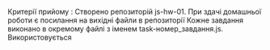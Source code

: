 Критерії прийому : Створено репозиторій js-hw-01. При здачі домашньої роботи є
посилання на вихідні файли в репозиторії Кожне завдання виконано в окремому
файлі з іменем task-номер_завдання.js. Використовується

<script type="module">для відкриття коду завдання в окремій області видимості та
уникнення конфліктів імен ідентифікаторів. Назва змінних зрозумілі, описують
сутність. Код відформатований за допомогою Prettier




// 
// Завдання 1 

// Об’яви дві змінних, які зберігають назву та ціну товару: name та
// price.

// Присвой змінні наступним характеристикам товару (зразу при об'явленні)
// name: Генератор, price: 1000 Використовуючи шаблонний рядок, виведіть в консоль
// інформацію про товар.

// Має вийти: 'Обрано «Генератор», ціна за одиницю 1000 кредитів'. 

// Присвой товар нову ціну - 2000. Використовуючи шаблонний рядок,
// виведену в консоль інформації про товар, вийде:
// 'Обрано «Генератор», ціна заодиницю 2000 кредитів'.
// 






// Завдання 2 

// Напишіть скрипт перевірки кількості товарів на складі. Є змінні total
// (кількість товарів на складі) і ordered (кількість замовленого товару).

// Зрівняти ці значення і за результатами вивести:

// Якщо в замовленні вказано число, що перевищує кількість товарів на складі, то
// виведіть повідомлення "На складі недостатня кількість товару!". В другому
// випадку виведіть повідомлення "Замовлення оформлено". Перевірте працездатність
// коду з різними значеннями змінної ordered, наприклад 20, 80 і 130.

// const total = 100; const ordered = 50;







// Завдання 3 

// Напишіть скрипт, що імітує авторизацію адміністратора в панелі
// управління.

// Є змінна, message в якій буде записано повідомлення про результат. При
// завантаженні сторінки у користувача запитується пароль через prompt:

// Якщо натиснули Cancel, записати в message рядок 'Операцію скасовано!' У
// протилежному випадку, якщо введено пароль, який відповідає зі значенням
// константи ADMIN_PASSWORD, запишіть у message 'Ласкаво просимо!' У протилежному
// випадку, якщо ні одна з попередніх умов не виконалася, запишіть у message
// 'Доступ заборонено, невірний пароль!' Після всіх перевірок вивести в alert
// значення змінної message.

// const ADMIN_PASSWORD = 'jqueryismyjam'; let message;





// Завдання 4

// На рахунку користувача є 23580 кредитів, значення яких зберігається в
// змінній credits (створи зміну та присвой). Користувач вирішує купити телевізори,
// які коштують по 3000 кредитів за штуку. Ціна одного телевізора зберігається в
// змінній pricePerDroid (створи та присвой).

// При відвідуванні сторінки, використовуючи prompt, необхідно запитати кількість
// телевізорів, які користувач хоче купити і зберегти в змінну.

// Напишіть скрипт, який:

// Якщо в prompt була натиснута кнопка Cancel, виведе повідомлення в консоль
// «Операцію скасовано!» У протилежному випадку розраховує загальну ціну замовлення
// та зберігає в змінній totalPrice. Перевіряє, чи зможе користувач оплатити
// замовлення: якщо сума до оплати перевищує кількість кредитів на рахунок, виводе
// в консоль повідомлення 'Недостатньо коштів на рахунку!'. в іншому випадку
// Необхідно підрахувати залишок кредитів на рахунку та вивести повідомлення «Ви
// купили [кількість] телевізорів, на рахунку залишилось [число] кредитів.
// 



//
// Завдання 5

// Користувач може оформити доставку товару до себе в країну, вказавши її при
// відвідуванні сторінки в prompt.

// "Врахуй, користувач може ввести ім'я країни не тільки буквами нижнього реєстру, а й на приклад "кИтАЙ""

// Напишіть скрипт, який виводить повідомлення про вартість доставки у вказану
// країну. Формат повідомлення: 'Доставка в [країна] буде коштувати [ціна] кредитів'.

// Якщо зазначеної країни немає в списку, то виводи в alert повідомлення 'В вашій країні доставка не доступна'.

// Нижче наведено список країн і вартість доставки.

// Китай - 100 кредитів, Чилі - 250 кредитів, Австралія - 170 кредитів, Індія – 80
// кредитів, Ямайка - 120 кредитів, Україна - 50 кредитів, Польща - 150 кредитів.
// 




Завдання 6 

(завдання із зірочкою, не обовʼязкове до виконання.)
Напишіть скрипт, який просить відвідувача ввести число в prompt, поки
відвідувач не натисне Cancel і кожен раз додає введене значення до загальної
суми.

При завантаженні сторінки користувачеві пропонується prompt ввести число.

Введене число додається до значення змінної total.

Операція введення числа продовжується до тих пір, поки користувач не натисне кнопку Cancel в prompt.

Після того як користувач припинив введення натиснувши кнопку Cancel, вивести в
alert «Загальна сума чисел дорівнює [сума]».

🔔 Робити перевірку того, що обліковий запис має саме число, а не довільний набір символів, не потрібно.

Якщо хочеш, у разі некоректного введення, показуй alert з текстом «Було введено не
число, спробуйте ще раз», при цьому результат prompt плюсувати до загальної суми
не потрібно, після чого користувачеві пропонується ввести число в запит

let input;
let total = 0;
